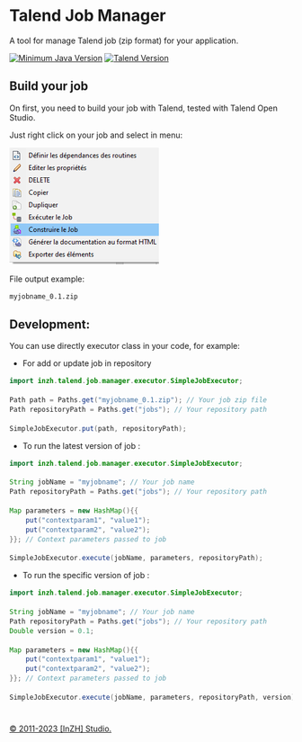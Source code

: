# Talend Job Manager

A tool for manage Talend job (zip format) for your application.

[![Minimum Java Version](https://img.shields.io/badge/java-%3E%3D%2014-orange.svg?logo=OpenJDK)](https://openjdk.org/)
[![Talend Version](https://img.shields.io/badge/talend-%3E%3D%205.x-red?logo=talend)](https://www.talend.com/fr/products/talend-open-studio/)

## Build your job

On first, you need to build your job with Talend, tested with Talend Open Studio. 

Just right click on your job and select in menu:

![Menu image example](readme.d/menu.png)

File output example:

```bash
myjobname_0.1.zip
```
## Development:

You can use directly executor class in your code, for example:


- For add or update job in repository

```java
import inzh.talend.job.manager.executor.SimpleJobExecutor;

Path path = Paths.get("myjobname_0.1.zip"); // Your job zip file  
Path repositoryPath = Paths.get("jobs"); // Your repository path

SimpleJobExecutor.put(path, repositoryPath);
```

- To run the latest version of job :

```java
import inzh.talend.job.manager.executor.SimpleJobExecutor;

String jobName = "myjobname"; // Your job name
Path repositoryPath = Paths.get("jobs"); // Your repository path

Map parameters = new HashMap(){{
    put("contextparam1", "value1");
    put("contextparam2", "value2");
}}; // Context parameters passed to job

SimpleJobExecutor.execute(jobName, parameters, repositoryPath);
```

- To run the specific version of job :

```java
import inzh.talend.job.manager.executor.SimpleJobExecutor;

String jobName = "myjobname"; // Your job name
Path repositoryPath = Paths.get("jobs"); // Your repository path
Double version = 0.1;

Map parameters = new HashMap(){{
    put("contextparam1", "value1");
    put("contextparam2", "value2");
}}; // Context parameters passed to job

SimpleJobExecutor.execute(jobName, parameters, repositoryPath, version);
```
#

[© 2011-2023 [InZH] Studio.](https://www.inzh.fr/)